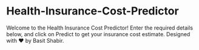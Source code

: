 # Health-Insurance-Cost-Predictor
Welcome to the Health Insurance Cost Predictor! Enter the required details below, and click on Predict to get your insurance cost estimate. Designed with ❤️ by Basit Shabir.

